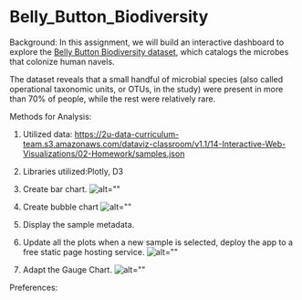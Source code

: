 # Belly_Button_Biodiversity
Background:
In this assignment, we will build an interactive dashboard to explore the [Belly Button Biodiversity dataset](http://robdunnlab.com/projects/belly-button-biodiversity/), which catalogs the microbes that colonize human navels.

The dataset reveals that a small handful of microbial species (also called operational taxonomic units, or OTUs, in the study) were present in more than 70% of people, while the rest were relatively rare.

Methods for Analysis:

1. Utilized data: https://2u-data-curriculum-team.s3.amazonaws.com/dataviz-classroom/v1.1/14-Interactive-Web-Visualizations/02-Homework/samples.json
2. Libraries utilized:Plotly, D3


3. Create bar chart.
![alt=""](D:\GT-VIRT-DATA-PT-03-2022-U-LOL\Belly_Button_Biodiversity\static\img\barchart.png)
4. Create bubble chart
![alt=""](bubblechart.png)
5. Display the sample metadata.
6. Update all the plots when a new sample is selected, deploy the app to a free static page hosting service.
![alt=""](dashboard.png)
7. Adapt the Gauge Chart.
![alt=""](gauge.png)

Preferences:



